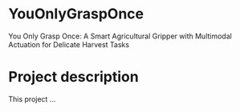 # YouOnlyGraspOnce
You Only Grasp Once: A Smart Agricultural Gripper with Multimodal Actuation for Delicate Harvest Tasks

# Project description

This project ...